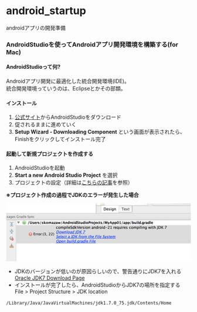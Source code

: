 # android_startup
androidアプリの開発準備

###  AndroidStudioを使ってAndroidアプリ開発環境を構築する(for Mac)

#### AndroidStudioって何?
Androidアプリ開発に最適化した統合開発環境(IDE)。  
統合開発環境っていうのは、Eclipseとかその部類。

#### インストール
1. [公式サイト](http://developer.android.com/sdk/index.html)からAndroidStudioをダウンロード
2. 促されるままに進めていく
3. **Setup Wizard - Downloading Component** という画面が表示されたら、Finishをクリックしてインストール完了

#### 起動して新規プロジェクトを作成する
1. AndroidStudioを起動 
2. **Start a new Android Studio Project** を選択
3. プロジェクトの設定（詳細は[こちらの記事](http://techacademy.jp/magazine/5238#sec3-1)を参照）  

**※プロジェクト作成の過程でJDKのエラーが発生した場合**

![JDK Error](https://github.com/mokumoku-idv/android_startup/blob/master/jdk_err.png)

* JDKのバージョンが低いのが原因らしいので、警告通りにJDK7を入れる  
[Oracle JDK7 Download Page](http://www.oracle.com/technetwork/java/javase/downloads/jdk7-downloads-1880260.html)  
* インストールが完了したら、AndroidStudioからJDK7の場所を指定する  
File > Project Structure > JDK location
```
/Library/Java/JavaVirtualMachines/jdk1.7.0_75.jdk/Contents/Home
```
